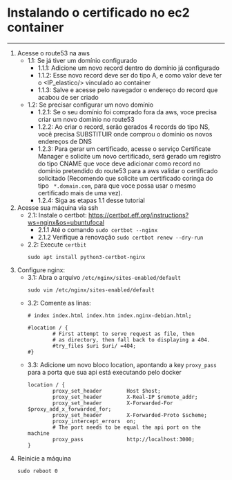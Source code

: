 # Instalando o certificado no ec2 container
---

1. Acesse o route53 na aws
    - 1.1: Se já tiver um domínio configurado
        - 1.1.1: Adicione um novo record dentro do domínio já configurado
        - 1.1.2: Esse novo record deve ser do tipo A, e como valor deve ter o <IP_elastico/> vinculado ao container
        - 1.1.3: Salve e acesse pelo navegador o endereço do record que acabou de ser criado
    - 1.2: Se precisar configurar um novo domínio
        - 1.2.1: Se o seu domínio foi comprado fora da aws, voce precisa criar um novo domínio no route53
        - 1.2.2: Ao criar o record, serão gerados 4 records do tipo NS, você precisa SUBSTITUIR onde comprou o domínio os novos endereços de DNS
        - 1.2.3: Para gerar um certificado, acesse o serviço Certificate Manager e solicite um novo certificado, será gerado um registro do tipo CNAME que voce deve adicionar como record no domínio pretendido do route53 para a aws validar o certificado solicitado (Recomendo que solicite um certificado coringa do tipo ` *.domain.com`, para que voce possa usar o mesmo certificado mais de uma vez).
        - 1.2.4: Siga as etapas 1.1 desse tutorial
2. Acesse sua máquina via ssh
    - 2.1: Instale o certbot: https://certbot.eff.org/instructions?ws=nginx&os=ubuntufocal 
        - 2.1.1 Até o comando `sudo certbot --nginx`
        - 2.1.2 Verifique a renovação `sudo certbot renew --dry-run`
    - 2.2: Execute `certbit`
        ````
        sudo apt install python3-certbot-nginx
        ````
3. Configure nginx:
    - 3.1: Abra o arquivo `/etc/nginx/sites-enabled/default`
        ````
        sudo vim /etc/nginx/sites-enabled/default
        ````
    - 3.2: Comente as linas:
        ````
        # index index.html index.htm index.nginx-debian.html;
        ````
        ```
        #location / {
                # First attempt to serve request as file, then
                # as directory, then fall back to displaying a 404.
                #try_files $uri $uri/ =404;
        #}
        ```
    - 3.3: Adicione um novo bloco location, apontando a key `proxy_pass` para a porta que sua api está executando pelo docker
        ```
        location / {
                proxy_set_header        Host $host;
                proxy_set_header        X-Real-IP $remote_addr;
                proxy_set_header        X-Forwarded-For   $proxy_add_x_forwarded_for;
                proxy_set_header        X-Forwarded-Proto $scheme;
                proxy_intercept_errors  on;
                # The port needs to be equal the api port on the machine
                proxy_pass              http://localhost:3000;
        }
        ```
4. Reinicie a máquina
    ````
    sudo reboot 0
    ````




